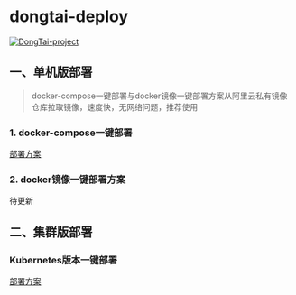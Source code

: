 # dongtai-deploy

[![DongTai-project](https://img.shields.io/badge/DongTai%20versions-beta-green)](https://hxsecurity.github.io/DongTai-Doc/)

## 一、单机版部署

> docker-compose一键部署与docker镜像一键部署方案从阿里云私有镜像仓库拉取镜像，速度快，无网络问题，推荐使用

### 1. docker-compose一键部署

[部署方案](docker-compose/README.ZH-CN.MD)

### 2. docker镜像一键部署方案
待更新

## 二、集群版部署

### Kubernetes版本一键部署

[部署方案](kubernetes/README.md)
